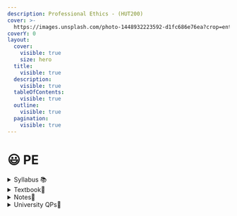 ```yaml
---
description: Professional Ethics - (HUT200)
cover: >-
  https://images.unsplash.com/photo-1448932223592-d1fc686e76ea?crop=entropy&cs=srgb&fm=jpg&ixid=M3wxOTcwMjR8MHwxfHNlYXJjaHw5fHxwcm9mZXNzaW9uYWwlMjBldGhpY3N8ZW58MHx8fHwxNzA2NDM5NDk5fDA&ixlib=rb-4.0.3&q=85
coverY: 0
layout:
  cover:
    visible: true
    size: hero
  title:
    visible: true
  description:
    visible: true
  tableOfContents:
    visible: true
  outline:
    visible: true
  pagination:
    visible: true
---
```


# 😃 PE

<details>

<summary>Syllabus 📚</summary>

[HUT200](https://drive.google.com/file/d/1oR3e-r\_BCWxnywj6iqXozqtQcJ\_KC9rr/view?usp=drive\_link) 👈

</details>

<details>

<summary>Textbook📖</summary>

[PE Textbook](https://drive.google.com/file/d/1tDXxh1V6ehCflweRERtM9BIUn2POxxl\_/view?usp=drive\_link) 👈

</details>

<details>

<summary>Notes📒</summary>

[PE Notes](https://drive.google.com/drive/folders/1Nn4LdL-xaVmEuglImJo5zcgGarhLKnmt?usp=drive\_link) 👈

</details>

<details>

<summary>University QPs📄</summary>

[PE Previous Year QPs ](https://drive.google.com/drive/folders/1X3GsQ2cpSvIaV0XThbAbmyhXdD9obq5b?usp=drive\_link)👈

</details>
